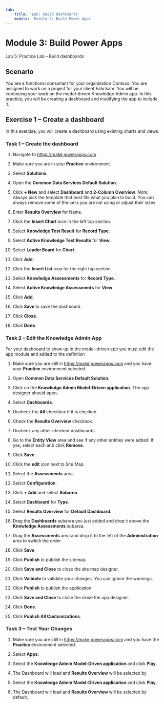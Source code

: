```yaml
---
lab:
    title: 'Lab: Build dashboards'
    module: 'Module 3: Build Power Apps'
---
```


Module 3: Build Power Apps
============================================

Lab 5: Practice Lab – Build dashboards

Scenario
--------

You are a functional consultant for your organization Contoso. You are assigned
to work on a project for your client Fabrikam. You will be continuing your work
on the model-driven Knowledge Admin app. In this practice, you will be creating
a dashboard and modifying the app to include it.

    
Exercise 1 – Create a dashboard 
--------------------------------

In this exercise, you will create a dashboard using existing charts and views.

### Task 1 – Create the dashboard

1.  Navigate to <https://make.powerapps.com>.

2.  Make sure you are in your **Practice** environment.

3.  Select **Solutions**.

4.  Open the **Common Data Services Default Solution**.

5.  Click **+ New** and select **Dashboard** and **2-Column Overview**. *Note:* Always
    pick the template that best fits what you plan to build. You can always
    remove some of the cells you are not using or adjust their sizes.

6.  Enter **Results Overview** for Name.

7.  Click the **Insert Chart** icon in the left top section.

8.  Select **Knowledge Test Result** for **Record Type**.

9.  Select **Active Knowledge Test Results** for **View**.

10. Select **Leader Board** for **Chart**.

11. Click **Add**.

12. Click the **Insert List** icon for the right top section.

13. Select **Knowledge Assessments** for **Record Type**.

14. Select **Active Knowledge Assessments** for **View**.

15. Click **Add**.

16. Click **Save** to save the dashboard.

17. Click **Close**.

18. Click **Done**.

### Task 2 – Edit the Knowledge Admin App

For your dashboard to show up in the model-driven app you must edit the app
module and added to the definition

1.  Make sure you are still in <https://make.powerapps.com> and you have your
    **Practice** environment selected.

2.  Open **Common Data Services Default Solution**.

3.  Click on the **Knowledge Admin Model-Driven application**. The app designer
    should open.

4.  Select **Dashboards**.

5.  Uncheck the **All** checkbox if it is checked.

6.  Check the **Results Overview** checkbox.

7.  Uncheck any other checked dashboards.

8.  Go to the **Entity View** area and see if any other entities were added. If
    yes, select each and click **Remove**.

9.  Click **Save**.

10.  Click the **edit** icon next to Site Map.

11.  Select the **Assessments** area.

12.  Select **Configuration**.

13.  Click **+ Add** and select **Subarea**.

14.  Select **Dashboard** for **Type**.

15.  Select **Results Overview** for **Default Dashboard**.

16. Drag the **Dashboards** subarea you just added and drop it above the
    **Knowledge Assessments** subarea.

17. Drag the **Assessments** area and drop it to the left of the
    **Administration** area to switch the order.

18. Click **Save**.

19. Click **Publish** to publish the sitemap.

20. Click **Save and Close** to close the site map designer.

21. Click **Validate** to validate your changes. You can ignore the warnings.

22. Click **Publish** to publish the application.

23. Click **Save and Close** to close the close the app designer.

24. Click **Done**.

25. Click **Publish All Customizations**.

### Task 3 – Test Your Changes

1.  Make sure you are still in <https://make.powerapps.com> and you have the
    **Practice** environment selected.

2.  Select **Apps**.

3.  Select the **Knowledge Admin Model-Driven application** and click **Play**.

5.  The Dashboard will load and **Results Overview** will be selected by
3.  Select the **Knowledge Admin Model-Driven application** and click **Play**.

5.  The Dashboard will load and **Results Overview** will be selected by
    default.
